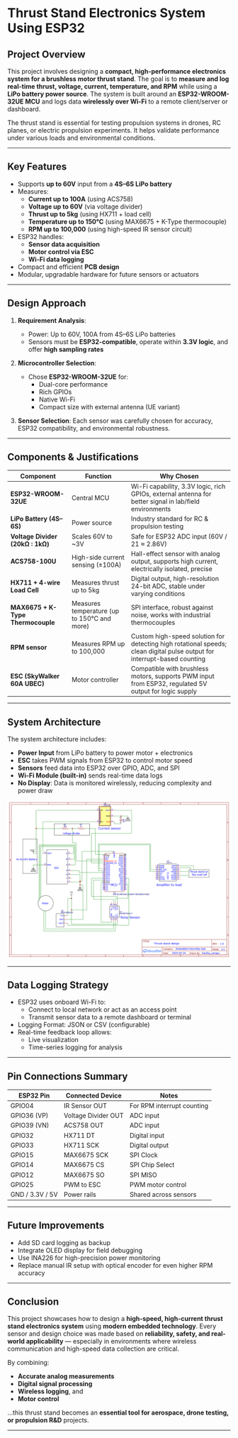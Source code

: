 #  Thrust Stand Electronics System Using ESP32

##  Project Overview

This project involves designing a **compact, high-performance electronics system for a brushless motor thrust stand**. The goal is to **measure and log real-time thrust, voltage, current, temperature, and RPM** while using a **LiPo battery power source**. The system is built around an **ESP32-WROOM-32UE MCU** and logs data **wirelessly over Wi-Fi** to a remote client/server or dashboard.

The thrust stand is essential for testing propulsion systems in drones, RC planes, or electric propulsion experiments. It helps validate performance under various loads and environmental conditions.

---

##  Key Features

- Supports **up to 60V** input from a **4S–6S LiPo battery**
- Measures:
  - **Current up to 100A** (using ACS758)
  - **Voltage up to 60V** (via voltage divider)
  - **Thrust up to 5kg** (using HX711 + load cell)
  - **Temperature up to 150°C** (using MAX6675 + K-Type thermocouple)
  - **RPM up to 100,000** (using high-speed IR sensor circuit)
- ESP32 handles:
  - **Sensor data acquisition**
  - **Motor control via ESC**
  - **Wi-Fi data logging**
- Compact and efficient **PCB design**
- Modular, upgradable hardware for future sensors or actuators

---

##  Design Approach

1. **Requirement Analysis**:
   - Power: Up to 60V, 100A from 4S–6S LiPo batteries
   - Sensors must be **ESP32-compatible**, operate within **3.3V logic**, and offer **high sampling rates**

2. **Microcontroller Selection**:
   - Chose **ESP32-WROOM-32UE** for:
     - Dual-core performance
     - Rich GPIOs
     - Native Wi-Fi
     - Compact size with external antenna (UE variant)

3. **Sensor Selection**:
   Each sensor was carefully chosen for accuracy, ESP32 compatibility, and environmental robustness.

---

##  Components & Justifications

| Component | Function | Why Chosen |
|----------|----------|------------|
| **ESP32-WROOM-32UE** | Central MCU | Wi-Fi capability, 3.3V logic, rich GPIOs, external antenna for better signal in lab/field environments |
| **LiPo Battery (4S–6S)** | Power source | Industry standard for RC & propulsion testing |
| **Voltage Divider (20kΩ : 1kΩ)** | Scales 60V to ~3V | Safe for ESP32 ADC input (60V / 21 ≈ 2.86V) |
| **ACS758-100U** | High-side current sensing (±100A) | Hall-effect sensor with analog output, supports high current, electrically isolated, precise |
| **HX711 + 4-wire Load Cell** | Measures thrust up to 5kg | Digital output, high-resolution 24-bit ADC, stable under varying conditions |
| **MAX6675 + K-Type Thermocouple** | Measures temperature (up to 150°C and more) | SPI interface, robust against noise, works with industrial thermocouples |
| **RPM sensor** | Measures RPM up to 100,000 | Custom high-speed solution for detecting high rotational speeds; clean digital pulse output for interrupt-based counting |
| **ESC (SkyWalker 60A UBEC)** | Motor controller | Compatible with brushless motors, supports PWM input from ESP32, regulated 5V output for logic supply |

---

##  System Architecture

The system architecture includes:

- **Power Input** from LiPo battery to power motor + electronics
- **ESC** takes PWM signals from ESP32 to control motor speed
- **Sensors** feed data into ESP32 over GPIO, ADC, and SPI
- **Wi-Fi Module (built-in)** sends real-time data logs
- **No Display**: Data is monitored wirelessly, reducing complexity and power draw

![Block Diagram and Schematic provided in project folder](Schematic.png)

---

##  Data Logging Strategy

- ESP32 uses onboard Wi-Fi to:
  - Connect to local network or act as an access point
  - Transmit sensor data to a remote dashboard or terminal
- Logging Format: JSON or CSV (configurable)
- Real-time feedback loop allows:
  - Live visualization
  - Time-series logging for analysis

---

##  Pin Connections Summary

| ESP32 Pin | Connected Device | Notes |
|-----------|------------------|-------|
| GPIO04    | IR Sensor OUT     | For RPM interrupt counting |
| GPIO36 (VP) | Voltage Divider OUT | ADC input |
| GPIO39 (VN) | ACS758 OUT        | ADC input |
| GPIO32     | HX711 DT         | Digital input |
| GPIO33     | HX711 SCK        | Digital output |
| GPIO15     | MAX6675 SCK      | SPI Clock |
| GPIO14     | MAX6675 CS       | SPI Chip Select |
| GPIO12     | MAX6675 SO       | SPI MISO |
| GPIO25     | PWM to ESC       | PWM motor control |
| GND / 3.3V / 5V | Power rails  | Shared across sensors |

---

##  Future Improvements

- Add SD card logging as backup
- Integrate OLED display for field debugging
- Use INA226 for high-precision power monitoring
- Replace manual IR setup with optical encoder for even higher RPM accuracy

---

##  Conclusion

This project showcases how to design a **high-speed, high-current thrust stand electronics system** using **modern embedded technology**. Every sensor and design choice was made based on **reliability, safety, and real-world applicability** — especially in environments where wireless communication and high-speed data collection are critical.

By combining:
- **Accurate analog measurements**
- **Digital signal processing**
- **Wireless logging**, and
- **Motor control**

...this thrust stand becomes an **essential tool for aerospace, drone testing, or propulsion R&D** projects.

---
